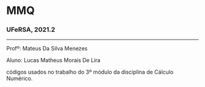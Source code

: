 # MMQ
### UFeRSA, 2021.2 
---
Profº: Mateus Da Silva Menezes

Aluno: Lucas Matheus Morais De Lira

códigos usados no trabalho do 3º módulo da disciplina de Cálculo Numérico.
